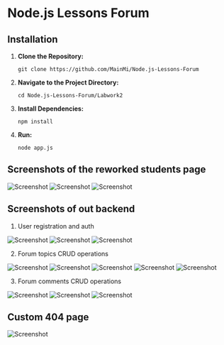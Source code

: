 # Node.js Lessons Forum

## Installation
1. **Clone the Repository:**
   ```
   git clone https://github.com/MainMi/Node.js-Lessons-Forum
   ```

2. **Navigate to the Project Directory:**
   ```
   cd Node.js-Lessons-Forum/Labwork2
   ```
3. **Install Dependencies:**
   ```
   npm install
   ```
4. **Run:**
   ```
   node app.js
   ```

## Screenshots of the reworked students page

![Screenshot](screenshots/1.jpg)
![Screenshot](screenshots/2.jpg)
![Screenshot](screenshots/3.jpg)

## Screenshots of out backend

1. User registration and auth

![Screenshot](screenshots/4.jpg)
![Screenshot](screenshots/5.jpg)
![Screenshot](screenshots/6.jpg)

2. Forum topics CRUD operations

![Screenshot](screenshots/7.jpg)
![Screenshot](screenshots/8.jpg)
![Screenshot](screenshots/9.jpg)
![Screenshot](screenshots/10.jpg)
![Screenshot](screenshots/11.jpg)

3. Forum comments CRUD operations

![Screenshot](screenshots/12.jpg)
![Screenshot](screenshots/13.jpg)
![Screenshot](screenshots/14.jpg)

## Custom 404 page

![Screenshot](screenshots/15.jpg)
